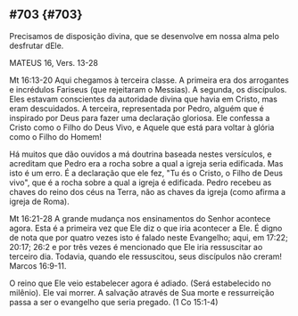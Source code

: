 ## #703 {#703}

Precisamos de disposição divina, que se desenvolve em nossa alma pelo desfrutar dEle.

MATEUS 16, Vers. 13-28

Mt 16:13-20 Aqui chegamos à terceira classe. A primeira era dos arrogantes e incrédulos Fariseus (que rejeitaram o Messias). A segunda, os discípulos. Eles estavam conscientes da autoridade divina que havia em Cristo, mas eram descuidados. A terceira, representada por Pedro, alguém que é inspirado por Deus para fazer uma declaração gloriosa. Ele confessa a Cristo como o Filho do Deus Vivo, e Aquele que está para voltar à glória como o Filho do Homem!

Há muitos que dão ouvidos a má doutrina baseada nestes versículos, e acreditam que Pedro era a rocha sobre a qual a igreja seria edificada. Mas isto é um erro. É a declaração que ele fez, &quot;Tu és o Cristo, o Filho de Deus vivo&quot;, que é a rocha sobre a qual a igreja é edificada. Pedro recebeu as chaves do reino dos céus na Terra, não as chaves da igreja (como afirma a igreja de Roma).

Mt 16:21-28 A grande mudança nos ensinamentos do Senhor acontece agora. Esta é a primeira vez que Ele diz o que iria acontecer a Ele. É digno de nota que por quatro vezes isto é falado neste Evangelho; aqui, em 17:22; 20:17; 26:2 e por três vezes é mencionado que Ele iria ressuscitar ao terceiro dia. Todavia, quando ele ressuscitou, seus discípulos não creram! Marcos 16:9-11.

O reino que Ele veio estabelecer agora é adiado. (Será estabelecido no milênio). Ele vai morrer. A salvação através de Sua morte e ressurreição passa a ser o evangelho que seria pregado. (1 Co 15:1-4)